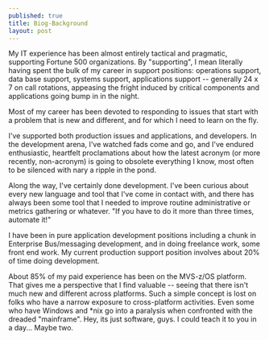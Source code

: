 ```yaml
---
published: true
title: Biog-Background
layout: post
---
```

My IT experience has been almost entirely tactical and pragmatic, supporting Fortune 500 organizations.  By "supporting", I mean literally having spent the bulk of my career in support positions: operations support, data base support, systems support, applications support -- generally 24 x 7 on call rotations, appeasing the fright induced by critical components and applications going bump in in the night.

Most of my career has been devoted to responding to issues that start with a problem that is new and different, and for which I need to learn on the fly.
    
I've supported both production issues and applications, and developers.  In the development arena, I've watched fads come and go, and I've endured enthusiastic, heartfelt proclamations about how the latest acronym (or more recently, non-acronym) is going to obsolete everything I know, most often to be silenced with nary a ripple in the pond.
    
Along the way, I've certainly done development. I've been curious about every new language and tool that I've come in contact with, and there has always been some tool that I needed to improve routine administrative or metrics gathering or whatever.  "If you have to do it more than three times, automate it!" 
   
I have been in pure application development positions including a chunk in Enterprise Bus/messaging development, and in doing freelance work, some front end work.  My current production support position involves about 20% of time doing development.
   
About 85% of my paid experience has been on the MVS-z/OS platform.  That gives me a perspective that I find valuable -- seeing that there isn't much new and different across platforms.  Such a simple concept is lost on folks who have a narrow exposure to cross-platform activities.  Even some who have Windows and *nix go into a paralysis when confronted with the dreaded "mainframe".  Hey, its just software, guys.  I could teach it to you in a day... Maybe two.
